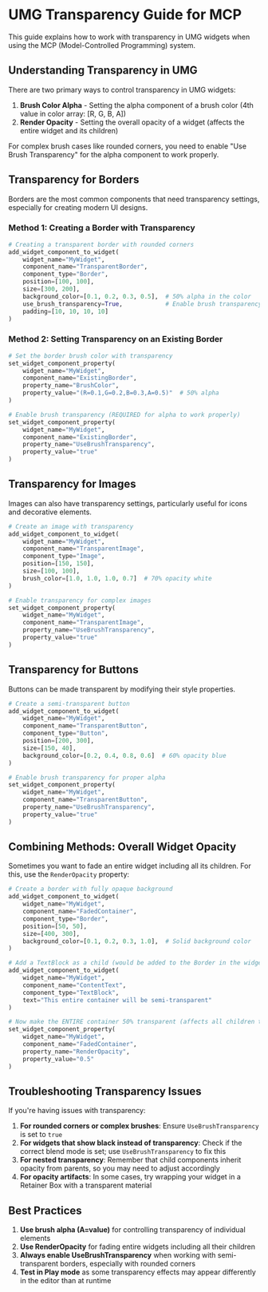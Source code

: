 # UMG Transparency Guide for MCP

This guide explains how to work with transparency in UMG widgets when using the MCP (Model-Controlled Programming) system.

## Understanding Transparency in UMG

There are two primary ways to control transparency in UMG widgets:

1. **Brush Color Alpha** - Setting the alpha component of a brush color (4th value in color array: [R, G, B, A])
2. **Render Opacity** - Setting the overall opacity of a widget (affects the entire widget and its children)

For complex brush cases like rounded corners, you need to enable "Use Brush Transparency" for the alpha component to work properly.

## Transparency for Borders

Borders are the most common components that need transparency settings, especially for creating modern UI designs.

### Method 1: Creating a Border with Transparency

```python
# Creating a transparent border with rounded corners
add_widget_component_to_widget(
    widget_name="MyWidget",
    component_name="TransparentBorder",
    component_type="Border",
    position=[100, 100],
    size=[300, 200],
    background_color=[0.1, 0.2, 0.3, 0.5],  # 50% alpha in the color
    use_brush_transparency=True,            # Enable brush transparency (REQUIRED for proper alpha)
    padding=[10, 10, 10, 10]
)
```

### Method 2: Setting Transparency on an Existing Border

```python
# Set the border brush color with transparency
set_widget_component_property(
    widget_name="MyWidget",
    component_name="ExistingBorder",
    property_name="BrushColor",
    property_value="(R=0.1,G=0.2,B=0.3,A=0.5)"  # 50% alpha
)

# Enable brush transparency (REQUIRED for alpha to work properly)
set_widget_component_property(
    widget_name="MyWidget",
    component_name="ExistingBorder",
    property_name="UseBrushTransparency",
    property_value="true"
)
```

## Transparency for Images

Images can also have transparency settings, particularly useful for icons and decorative elements.

```python
# Create an image with transparency
add_widget_component_to_widget(
    widget_name="MyWidget",
    component_name="TransparentImage",
    component_type="Image",
    position=[150, 150],
    size=[100, 100],
    brush_color=[1.0, 1.0, 1.0, 0.7]  # 70% opacity white
)

# Enable transparency for complex images
set_widget_component_property(
    widget_name="MyWidget",
    component_name="TransparentImage",
    property_name="UseBrushTransparency",
    property_value="true"
)
```

## Transparency for Buttons

Buttons can be made transparent by modifying their style properties.

```python
# Create a semi-transparent button
add_widget_component_to_widget(
    widget_name="MyWidget",
    component_name="TransparentButton",
    component_type="Button",
    position=[200, 300],
    size=[150, 40],
    background_color=[0.2, 0.4, 0.8, 0.6]  # 60% opacity blue
)

# Enable brush transparency for proper alpha
set_widget_component_property(
    widget_name="MyWidget",
    component_name="TransparentButton",
    property_name="UseBrushTransparency",
    property_value="true"
)
```

## Combining Methods: Overall Widget Opacity

Sometimes you want to fade an entire widget including all its children. For this, use the `RenderOpacity` property:

```python
# Create a border with fully opaque background
add_widget_component_to_widget(
    widget_name="MyWidget",
    component_name="FadedContainer",
    component_type="Border",
    position=[50, 50],
    size=[400, 300],
    background_color=[0.1, 0.2, 0.3, 1.0],  # Solid background color
)

# Add a TextBlock as a child (would be added to the Border in the widget editor)
add_widget_component_to_widget(
    widget_name="MyWidget",
    component_name="ContentText",
    component_type="TextBlock",
    text="This entire container will be semi-transparent"
)

# Now make the ENTIRE container 50% transparent (affects all children too)
set_widget_component_property(
    widget_name="MyWidget",
    component_name="FadedContainer",
    property_name="RenderOpacity",
    property_value="0.5"
)
```

## Troubleshooting Transparency Issues

If you're having issues with transparency:

1. **For rounded corners or complex brushes**: Ensure `UseBrushTransparency` is set to `true`
2. **For widgets that show black instead of transparency**: Check if the correct blend mode is set; use `UseBrushTransparency` to fix this
3. **For nested transparency**: Remember that child components inherit opacity from parents, so you may need to adjust accordingly
4. **For opacity artifacts**: In some cases, try wrapping your widget in a Retainer Box with a transparent material

## Best Practices

1. **Use brush alpha (A=value)** for controlling transparency of individual elements
2. **Use RenderOpacity** for fading entire widgets including all their children
3. **Always enable UseBrushTransparency** when working with semi-transparent borders, especially with rounded corners
4. **Test in Play mode** as some transparency effects may appear differently in the editor than at runtime 